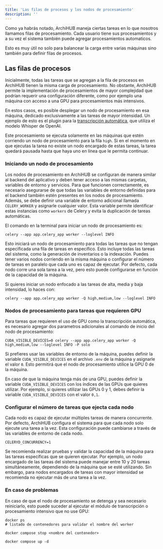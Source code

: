 ```yaml
---
title: 'Las filas de procesos y los nodos de procesamiento'
description: ''
---
```


Como ya habrás notado, ArchiHUB maneja ciertas tareas en lo que nosotros llamamos filas de procesamiento. Cada usuario tiene sus procesamientos y a su vez el sistema también puede agregar procesamientos automaticos.

Esto es muy útil no solo para balancear la carga entre varias máquinas sino también para definir filas de procesos.

## Las filas de procesos

Inicialmente, todas las tareas que se agregan a la fila de procesos en ArchiHUB tienen la misma carga de procesamiento. No obstante, ArchiHUB permite la implementación de procesamientos de mayor complejidad que podrían requerir una configuración diferente, como por ejemplo una máquina con acceso a una GPU para procesamientos más intensivos.

En estos casos, es posible desplegar un nodo de procesamiento en esa máquina, dedicado exclusivamente a las tareas de mayor intensidad. Un ejemplo de esto es el plugin para la [transcripción automática](../transcribe), que utiliza el modelo Whisper de OpenAI.

Este procesamiento se ejecuta solamente en las máquinas que estén corriendo un nodo de procesamiento para la fila `high`. Si en el momento en que ejecutas la tarea no existe un nodo encargado de estas tareas, la tarea quedará pausada hasta que haya uno en línea que le permita continuar.

### Iniciando un nodo de procesamiento

Los nodos de procesamiento en ArchiHUB se configuran de manera similar al backend del aplicativo y deben tener acceso a las mismas carpetas, variables de entorno y servicios. Para que funcionen correctamente, es necesario asegurarse de que todas las variables de entorno definidas para el backend también estén presentes en los nodos de procesamiento. Además, se debe definir una variable de entorno adicional llamada `CELERY_WORKER` y asignarle cualquier valor. Esta variable permite identificar estas instancias como `workers` de Celery y evita la duplicación de tareas automáticas.

El comando en la terminal para iniciar un nodo de procesamiento es:

```
celery --app app.celery_app worker --loglevel INFO
```

Esto iniciará un nodo de procesamiento para todas las tareas que no tengan especificada una fila de tareas en específico. Esto incluye todas las tareas del sistema, como la generación de inventarios o la indexación. Puedes tener varios nodos corriendo en la misma máquina o configurar el número de tareas en paralelo que cada uno es capaz de ejecutar. Por defecto, cada nodo corre una  sola tarea a la vez, pero esto puede configurarse en función de la capacidad de la máquina.

Si quieres iniciar un nodo enfocado a las tareas de alta, media y baja intensidad, lo haces con:

```
celery --app app.celery_app worker -Q high,medium,low --loglevel INFO
```

### Nodos de procesamiento para tareas que requieren GPU

Para tareas que requieren el uso de GPU como la transcripción automática, es necesario agregar dos parametros adicionales al comando de inicio del nodo de procesamiento:

```
CUDA_VISIBLE_DEVICES=0 celery --app app.celery_app worker -Q high,medium,low --loglevel INFO -P solo
```

Si prefieres usar las variables de entorno de la máquina, puedes definir la variable `CUDA_VISIBLE_DEVICES` en el archivo `.env` de la máquina y asignarle el valor `0`. Esto permitirá que el nodo de procesamiento utilice la GPU 0 de la máquina.

En caso de que la máquina tenga más de una GPU, puedes definir la variable `CUDA_VISIBLE_DEVICES` con los índices de las GPUs que quieres utilizar. Por ejemplo, si quieres utilizar las GPUs 0 y 1, debes definir la variable `CUDA_VISIBLE_DEVICES` con el valor `0,1`.

### Configurar el número de tareas que ejecta cada nodo

Cada nodo es capaz de ejecutar múltiples tareas de manera concurrente. Por defecto, ArchiHUB configura el sistema para que cada nodo solo ejecute una tarea a la vez. Esta configuración puede cambiarse a través de las variables de entorno de cada nodo.

```
CELERYD_CONCURRENCY=1
```
Se recomienda realizar pruebas y validar la capacidad de la máquina para las tareas específicas que se quieren ejecutar. Por ejemplo, un nodo encargado de las tareas del sistema puede manejar entre 10 y 20 tareas simultáneamente, dependiendo de la máquina que se esté utilizando. Sin embargo, para nodos encargados de tareas con mayor intensidad se recomienda no ejecutar más de una tarea a la vez.

### En caso de problemas

En caso de que el nodo de procesamiento se detenga y sea necesario reiniciarlo, esto puede suceder al ejecutar el módulo de transcripción o procesamiento intensivo que no use GPU:

```
docker ps
# listado de contenedores para validar el nombre del worker

docker compose stop <nombre del contenedor>

docker compose up -d
```